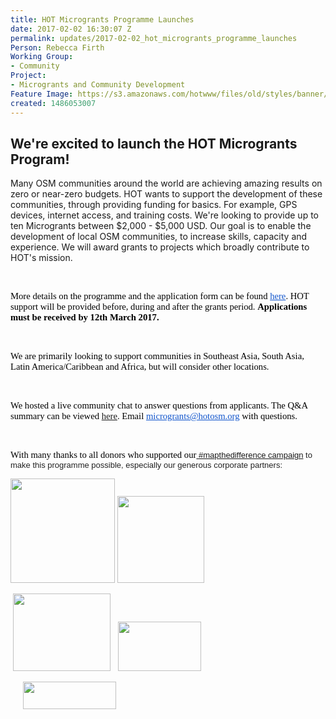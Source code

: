 ```yaml
---
title: HOT Microgrants Programme Launches
date: 2017-02-02 16:30:07 Z
permalink: updates/2017-02-02_hot_microgrants_programme_launches
Person: Rebecca Firth
Working Group:
- Community
Project:
- Microgrants and Community Development
Feature Image: https://s3.amazonaws.com/hotwww/files/old/styles/banner/public/2017+microgrants_0.png
created: 1486053007
---
```


<h2>We're excited to launch the HOT Microgrants Program!</h2><p>Many OSM communities around the world are achieving amazing results on zero or near-zero budgets. HOT wants to support the development of these communities, through providing funding for basics. For example, GPS devices, internet access, and training costs. We're looking to provide up to ten Microgrants between $2,000 - $5,000 USD. Our goal is to enable the development of local OSM communities, to increase skills, capacity and experience. We will award grants to projects which broadly contribute to HOT's mission.</p><p><font color="#000000" face="calibri"><span style="font-size: 14.6667px;">&nbsp;</span></font></p><p><font color="#000000" face="calibri"><span style="font-size: 14.6667px;">More details on the programme and the application form can be found&nbsp;<a style="color: #1155cc;" href="https://docs.google.com/document/d/1s9ltOxx_0jkJdQW1uqv9oXoF8cV9ryK8TH87Vv4de4M/edit" target="_blank" data-saferedirecturl="https://www.google.com/url?hl=en&amp;q=https://docs.google.com/document/d/1s9ltOxx_0jkJdQW1uqv9oXoF8cV9ryK8TH87Vv4de4M/edit&amp;source=gmail&amp;ust=1486139037051000&amp;usg=AFQjCNFqTDt-xou07OE2quCiL2wfzXoGYw">here</a>. HOT support will be provided before, during and after the grants period. <strong>Applications must be received by&nbsp;12th March 2017.&nbsp;</strong></span></font></p><p><font color="#000000" face="calibri"><span style="font-size: 14.6667px;">&nbsp;</span></font></p><p><font color="#000000" face="calibri"><span style="font-size: 14.6667px;">We are primarily looking to support communities in Southeast Asia, South Asia, Latin America/Caribbean and Africa, but will consider other locations.</span></font></p><p><font color="#000000" face="calibri"><span style="font-size: 14.6667px;">&nbsp;</span></font></p><p><font color="#000000" face="calibri"><span style="font-size: 14.6667px;">We hosted a live community chat to answer questions from applicants. The Q&amp;A summary can be viewed <a href="https://hotosm.org/updates/2017-02-21_2017_microgrants_programme_in_full_swing_read_our_qa_summary" target="_blank">here</a>. Email&nbsp;<a style="color: #1155cc;" href="mailto:microgrants@hotosm.org" target="_blank">microgrants@hotosm.org</a>&nbsp;with questions.&nbsp;<br></span></font></p><p>&nbsp;</p><p><font color="#000000" face="calibri"><span style="font-size: 14.6667px;">With many thanks to all donors who supported our<a href="https://hotosm.org/donate" target="_blank">&nbsp;</a></span></font><span style="color: #222222; font-family: arial, sans-serif; font-size: small; font-style: normal; font-variant-ligatures: normal; font-variant-caps: normal; font-weight: 100;"><a href="https://hotosm.org/donate" target="_blank">#mapthedifference campaign</a> to make this programme possible, especially our generous corporate partners:</span></p><p><img class="image-medium" src="https://s3.amazonaws.com/hotwww/files/old/styles/medium/public/Mapbox%20logo.jpeg?itok=Krt7JD6d" alt="" style="width:167px;height:167px">&nbsp;<img class="image-medium" src="https://s3.amazonaws.com/hotwww/files/old/styles/medium/public/DG%20logo.png?itok=I7UhH4O5" alt="" style="width:139px;height:139px">&nbsp;</p><p>&nbsp;<img class="image-medium" src="https://s3.amazonaws.com/hotwww/files/old/styles/medium/public/Opencage%20logo.png?itok=MRBOBFG9" alt="" style="width:156px;height:124px">&nbsp; &nbsp;<img class="image-medium" src="https://s3.amazonaws.com/hotwww/files/old/styles/medium/public/British%20Club%20logo.jpg?itok=yZqX-p_s" alt="" style="width:133px;height:79px">&nbsp; &nbsp;&nbsp;</p><p>&nbsp; &nbsp; &nbsp;<img class="image-medium" src="https://s3.amazonaws.com/hotwww/files/old/styles/medium/public/Azavea%20logo.png?itok=bfA224rV" alt="" style="width:149px;height:44px"></p><p>&nbsp;</p>
